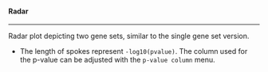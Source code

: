 #### Radar
----------

Radar plot depicting two gene sets, similar to the single gene set version.
- The length of spokes represent `-log10(pvalue)`. The column used for the p-value
  can be adjusted with the `p-value column` menu.

